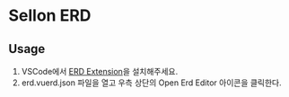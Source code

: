 # Sellon ERD

## Usage

1. VSCode에서 [ERD Extension](https://marketplace.visualstudio.com/items?itemName=dineug.vuerd-vscode)을 설치해주세요.
2. erd.vuerd.json 파일을 열고 우측 상단의 Open Erd Editor 아이콘을 클릭한다.


